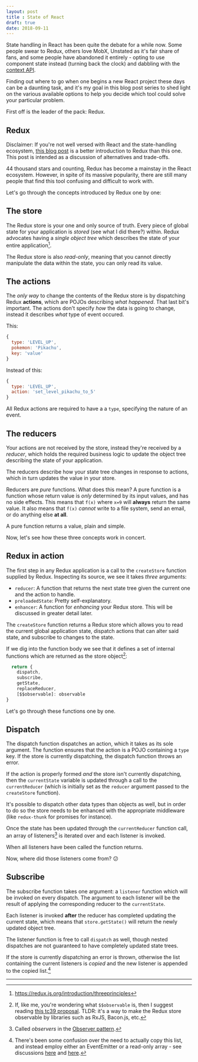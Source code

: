 ```yaml
---
layout: post
title : State of React
draft: true
date: 2018-09-11
---
```


State handling in React has been quite the debate for a while now. Some people swear to
Redux, others love MobX, Unstated as it's fair share of fans, and some people have abandoned it
entirely - opting to use component state instead (turning back the clock) and 
dabbling with the [context API]().

Finding out where to go when one begins a new React project these days can be a 
daunting task, and it's my goal in this blog post series to shed light on the 
various available options to help you decide which tool could solve your 
particular problem.

First off is the leader of the pack: Redux.

## Redux

Disclaimer: If you're not well versed with React and the state-handling ecosystem, [this blog post]() is a better introduction to Redux than this one. This post is intended as a discussion of alternatives and trade-offs.

44 thousand stars and counting, Redux has become a mainstay in the React ecosystem. However, in spite of its massive popularity, there are still many
people that find this tool confusing and difficult to work with. 

Let's go through the concepts introduced by Redux one by one:

## The store
The Redux store is your one and only source of truth. Every piece of global
state for your application is *stored* (see what I did there?) within. Redux advocates having a *single object tree* which describes the state of your entire application[^1].

The Redux store is also *read-only*, meaning that you cannot directly manipulate
the data within the state, you can only read its value. 

## The actions
The *only way* to change the contents of the Redux store is by dispatching
Redux **actions**, which are POJOs describing *what happened*. That last bit's
important. The actions don't specify *how* the data is going to change, instead
it describes *what* type of event occured.

This:
```js
{
  type: 'LEVEL_UP',
  pokemon: 'Pikachu',
  key: 'value'
}
```

Instead of this:
```js
{
  type: 'LEVEL_UP',
  action: 'set_level_pikachu_to_5'
}
```

All Redux actions are required to have a a `type`, specifying the nature of an event.

## The reducers
Your actions are not received by the store, instead they're received by
a *reducer*, which holds the required business logic to update the object
tree describing the state of your application.

The reducers describe how your state tree changes in response to actions, which
in turn updates the value in your store. 

Reducers are *pure* functions. What does this mean? A pure function is a function
whose return value is *only* determined by its input values, and has no side
effects. This means that `f(x)` where `x=9` will **always** return the same 
value. It also means that `f(x)` *cannot* write to a file system, send an email,
or do anything else **at all**.

A pure function returns a value, plain and simple.

Now, let's see how these three concepts work in concert.

## Redux in action

The first step in any Redux application is a call to the `createStore` function 
supplied by Redux. Inspecting its source, we see it takes *three* arguments:

  * `reducer`: A function that returns the next state tree given the current 
  one and the action to handle.
  * `preloadedState`: Pretty self-explanatory.
  * `enhancer`: A function for *enhancing* your Redux store. This will be 
  discussed in greater detail later.

The `createStore` function returns a Redux store which allows you to read 
the current global application state, dispatch actions that can alter said
state, and subscribe to changes to the state.

If we dig into the function body we see that it defines a set of internal
functions which are returned as the store object[^2]:

```javascript
  return {
    dispatch,
    subscribe,
    getState,
    replaceReducer,
    [$$observable]: observable
}
```

Let's go through these functions one by one.

## Dispatch
The dispatch function dispatches an action, which it takes as its sole argument.
The function ensures that the action is a POJO containing a `type` key. If the store is currently dispatching, the dispatch function throws an error.

If the action is properly formed *and* the store isn't currently dispatching, 
then the `currentState` variable is updated through a call to the `currentReducer` (which is initially set as the `reducer` argument passed to
the `createStore` function).

It's possible to dispatch other data types than objects as well, but in order to do so the store needs to be enhanced with the appropriate middleware (like 
`redux-thunk` for promises for instance).

Once the state has been updated through the `currentReducer` function call,
an array of listeners[^3] is iterated over and each listener is invoked.

When all listeners have been called the function returns.

Now, where did those listeners come from? :confused:  

## Subscribe
The subscribe function takes one argument: a `listener` function which will be
invoked on every dispatch. The argument to each listener will be the result
of applying the corresponding reducer to the `currentState`.

Each listener is invoked **after** the reducer has completed updating the
current state, which means that `store.getState()` will return the newly
updated object tree. 

The listener function is free to call `dispatch` as well, though nested
dispatches are not guaranteed to have completely updated state trees.

If the store is currently dispatching an error is thrown, otherwise the
list containing the current listeners is *copied* and the new listener 
is appended to the copied list.[^4]

---
[^1]: https://redux.js.org/introduction/threeprinciples
[^2]: If, like me, you're wondering what `$$observable` is, then I suggest reading [this tc39 proposal](https://github.com/tc39/proposal-observable). TLDR: it's a way to make the Redux store observable by libraries such as RxJS, 
Bacon.js, etc.
[^3]: Called *observers* in the [Observer pattern]().
[^4]: There's been some confusion over the need to actually copy this list, 
  and instead employ either an EventEmitter or a read-only array - see discussions [here](https://github.com/reduxjs/redux/pull/2376) and [here](https://github.com/reduxjs/redux/pull/1729).


